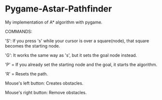 # Pygame-Astar-Pathfinder
My implementation of A* algorithm with pygame.

COMMANDS:

'S': If you press 's' while your cursor is over a square(node), that square becomes the starting node.

'G': It works the same way as 's', but it sets the goal node instead.

'P' = If you already set the starting node and the goal, it starts the algorithm.

'R' = Resets the path.

Mouse's left button: Creates obstacles.

Mouse's right button: Remove obstacles.
